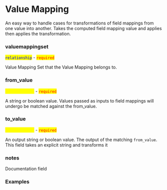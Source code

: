# Value Mapping

An easy way to handle cases for transformations of field mappings from one value into another. Takes the computed field mapping value and applies then applies the transformation.

### valuemappingset

<mark style="color:blue;">`relationship`</mark> - <mark style="color:red;">`required`</mark>

Value Mapping Set that the Value Mapping belongs to.

### from\_value

<mark style="color:yellow;">`string | bool`</mark> - <mark style="color:red;">`required`</mark>

A string or boolean value. Values passed as inputs to field mappings will undergo be matched against the from\_value.

### to\_value

<mark style="color:yellow;">`string | bool`</mark> - <mark style="color:red;">`required`</mark>

An output string or boolean value. The output of the matching `from_value`. This field takes an explicit string and transforms it

### notes

Documentation field

### Examples
